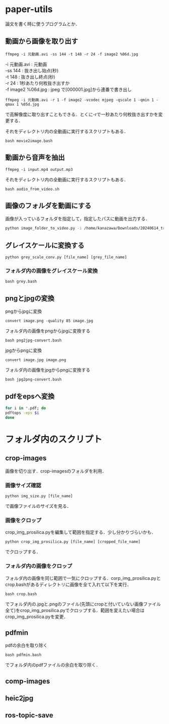 # paper-utils
論文を書く時に使うプログラムとか．


## 動画から画像を取り出す
```
ffmpeg -i 元動画.avi -ss 144 -t 148 -r 24 -f image2 %06d.jpg
```
-i 元動画.avi : 元動画  
-ss 144 : 抜き出し始点(秒)  
-t 148 : 抜き出し終点(秒)  
-r 24 : 1秒あたり何枚抜き出すか  
-f image2 %06d.jpg : jpeg で[000001.jpg]から連番で書き出し  
```
ffmpeg -i 元動画.avi -r 1 -f image2 -vcodec mjpeg -qscale 1 -qmin 1 -qmax 1 %05d.jpg
```
で高解像度に取り出すこともできる．とくに-rで一秒あたり何枚抜き出すかを変更する．  

それをディレクトリ内の全動画に実行するスクリプトもある．
```
bash movie2image.bash
```

## 動画から音声を抽出
```
ffmpeg -i input.mp4 output.mp3
```
それをディレクトリ内の全動画に実行するスクリプトもある．
```
bash audio_from_video.sh
```

## 画像のフォルダを動画にする
画像が入っているフォルダを指定して，指定したパスに動画を出力する．
```bash
python image_folder_to_video.py -i /home/kanazawa/Downloads/20240614_tracking_test/20240525_cup_test_images/rgb -o /home/kanazawa/Downloads/20240614_tracking_test/20240525_cup_test_images/20240525_cup_test_images.mp4
```

## グレイスケールに変換する
```
python grey_scale_conv.py [file_name] [grey_file_name]
```

### フォルダ内の画像をグレイスケール変換
```
bash grey.bash
```

## pngとjpgの変換
pngからjpgに変換
```
convert image.png -quality 85 image.jpg
```

フォルダ内の画像をpngからjpgに変換する
```
bash png2jpg-convert.bash
```

jpgからpngに変換
```
convert image.jpg image.png
```

フォルダ内の画像をjpgからpngに変換する
```
bash jpg2png-convert.bash
```
## pdfをepsへ変換
```bash
for i in *.pdf; do
pdftops -eps $i
done
```

# フォルダ内のスクリプト

## crop-images
画像を切り出す．crop-imagesのフォルダを利用．

### 画像サイズ確認
```
python img_size.py [file_name]
```
で画像ファイルのサイズを見る．

### 画像をクロップ
crop_img_prosilica.pyを編集して範囲を指定する．少し分かりづらいかも．
```
python crop_img_prosilica.py [file_name] [cropped_file_name]
```
でクロップする．

### フォルダ内の画像をクロップ
フォルダ内の画像を同じ範囲で一気にクロップする．corp_img_prosilica.pyとcrop.bashがあるディレクトリに画像を全て入れて以下を実行．
```
bash crop.bash
```
でフォルダ内の.jpgと.pngのファイル(先頭にcropと付いていない画像ファイル全て)をcrop_img_prosilica.pyでクロップする．範囲を変えたい場合はcrop_img_prosilica.pyを変更．

## pdfmin
pdfの余白を取り除く

```
bash pdfmin.bash
```
でフォルダ内のpdfファイルの余白を取り除く．


## comp-images


## heic2jpg


## ros-topic-save